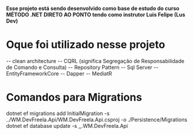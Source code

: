 
#### Esse projeto está sendo desenvolvido como base de estudo do curso MÉTODO .NET DIRETO AO PONTO tendo como instrutor Luis Felipe (Lus Dev)

# Oque foi utilizado nesse projeto
-- clean architecture
-- CQRL (significa Segregação de Responsabilidade de Comando e Consulta)
-- Repository Pattern
-- Sql Server
-- EntityFrameworkCore
-- Dapper
-- MediatR


# Comandos para Migrations
 dotnet ef migrations add InitialMigration -s ../WM.DevFreela.Api/WM.DevFreela.Api.csproj -o ./Persistence/Migrations
 dotnet ef database update -s ,,.WM.DevFreela.Api
 